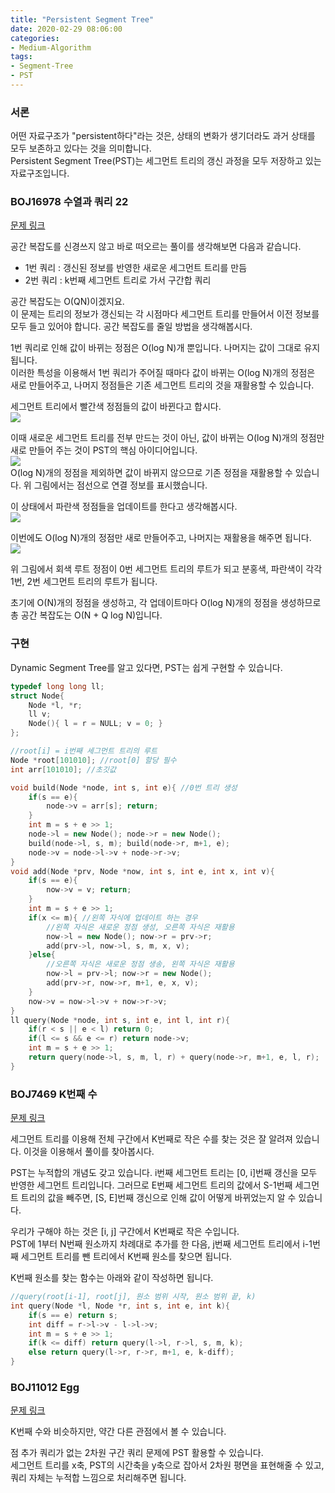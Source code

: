 ```yaml
---
title: "Persistent Segment Tree"
date: 2020-02-29 08:06:00
categories:
- Medium-Algorithm
tags:
- Segment-Tree
- PST
---
```


### 서론
어떤 자료구조가 "persistent하다"라는 것은, 상태의 변화가 생기더라도 과거 상태를 모두 보존하고 있다는 것을 의미합니다.<Br>
Persistent Segment Tree(PST)는 세그먼트 트리의 갱신 과정을 모두 저장하고 있는 자료구조입니다.

### BOJ16978 수열과 쿼리 22
[문제 링크](http://icpc.me/16978)

공간 복잡도를 신경쓰지 않고 바로 떠오르는 풀이를 생각해보면 다음과 같습니다.
* 1번 쿼리 : 갱신된 정보를 반영한 새로운 세그먼트 트리를 만듬
* 2번 쿼리 : k번째 세그먼트 트리로 가서 구간합 쿼리

공간 복잡도는 O(QN)이겠지요.<br>
이 문제는 트리의 정보가 갱신되는 각 시점마다 세그먼트 트리를 만들어서 이전 정보를 모두 들고 있어야 합니다. 공간 복잡도를 줄일 방법을 생각해봅시다.

1번 쿼리로 인해 값이 바뀌는 정점은 O(log N)개 뿐입니다. 나머지는 값이 그대로 유지됩니다.<br>
이러한 특성을 이용해서 1번 쿼리가 주어질 때마다 값이 바뀌는 O(log N)개의 정점은 새로 만들어주고, 나머지 정점들은 기존 세그먼트 트리의 것을 재활용할 수 있습니다.

세그먼트 트리에서 빨간색 정점들의 값이 바뀐다고 합시다.<br>
![](https://i.imgur.com/8rGxxBk.png)

이때 새로운 세그먼트 트리를 전부 만드는 것이 아닌, 값이 바뀌는 O(log N)개의 정점만 새로 만들어 주는 것이 PST의 핵심 아이디어입니다.<br>
![](https://i.imgur.com/IQb96zz.png)<br>
O(log N)개의 정점을 제외하면 값이 바뀌지 않으므로 기존 정점을 재활용할 수 있습니다. 위 그림에서는 점선으로 연결 정보를 표시했습니다.

이 상태에서 파란색 정점들을 업데이트를 한다고 생각해봅시다.<br>
![](https://i.imgur.com/c2AJWb9.png)

이번에도 O(log N)개의 정점만 새로 만들어주고, 나머지는 재활용을 해주면 됩니다.<br>
![](https://i.imgur.com/KzQs9Lz.png)

위 그림에서 회색 루트 정점이 0번 세그먼트 트리의 루트가 되고 분홍색, 파란색이 각각 1번, 2번 세그먼트 트리의 루트가 됩니다.

초기에 O(N)개의 정점을 생성하고, 각 업데이트마다 O(log N)개의 정점을 생성하므로 총 공간 복잡도는 O(N + Q log N)입니다.

### 구현
Dynamic Segment Tree를 알고 있다면, PST는 쉽게 구현할 수 있습니다.
```cpp
typedef long long ll;
struct Node{
    Node *l, *r;
    ll v;
    Node(){ l = r = NULL; v = 0; }
};

//root[i] = i번째 세그먼트 트리의 루트
Node *root[101010]; //root[0] 할당 필수
int arr[101010]; //초깃값

void build(Node *node, int s, int e){ //0번 트리 생성
    if(s == e){
        node->v = arr[s]; return;
    }
    int m = s + e >> 1;
    node->l = new Node(); node->r = new Node();
    build(node->l, s, m); build(node->r, m+1, e);
    node->v = node->l->v + node->r->v;
}
void add(Node *prv, Node *now, int s, int e, int x, int v){
    if(s == e){
        now->v = v; return;
    }
    int m = s + e >> 1;
    if(x <= m){ //왼쪽 자식에 업데이트 하는 경우
        //왼쪽 자식은 새로운 정점 생성, 오른쪽 자식은 재활용
        now->l = new Node(); now->r = prv->r;
        add(prv->l, now->l, s, m, x, v);
    }else{
        //오른쪽 자식은 새로운 정점 생송, 왼쪽 자식은 재활용
        now->l = prv->l; now->r = new Node();
        add(prv->r, now->r, m+1, e, x, v);
    }
    now->v = now->l->v + now->r->v;
}
ll query(Node *node, int s, int e, int l, int r){
    if(r < s || e < l) return 0;
    if(l <= s && e <= r) return node->v;
    int m = s + e >> 1;
    return query(node->l, s, m, l, r) + query(node->r, m+1, e, l, r);
}
```

### BOJ7469 K번째 수
[문제 링크](http://icpc.me/7469)

세그먼트 트리를 이용해 전체 구간에서 K번째로 작은 수를 찾는 것은 잘 알려져 있습니다. 이것을 이용해서 풀이를 찾아봅시다.

PST는 누적합의 개념도 갖고 있습니다. i번째 세그먼트 트리는 [0, i]번째 갱신을 모두 반영한 세그먼트 트리입니다. 그러므로 E번째 세그먼트 트리의 값에서 S-1번째 세그먼트 트리의 값을 빼주면, [S, E]번째 갱신으로 인해 값이 어떻게 바뀌었는지 알 수 있습니다.

우리가 구해야 하는 것은 [i, j] 구간에서 K번째로 작은 수입니다.<br>
PST에 1부터 N번째 원소까지 차례대로 추가를 한 다음, j번째 세그먼트 트리에서 i-1번째 세그먼트 트리를 뺀 트리에서 K번째 원소를 찾으면 됩니다.

K번째 원소를 찾는 함수는 아래와 같이 작성하면 됩니다.
```cpp
//query(root[i-1], root[j], 원소 범위 시작, 원소 범위 끝, k)
int query(Node *l, Node *r, int s, int e, int k){
    if(s == e) return s;
    int diff = r->l->v - l->l->v;
    int m = s + e >> 1;
    if(k <= diff) return query(l->l, r->l, s, m, k);
    else return query(l->r, r->r, m+1, e, k-diff);
}
```

### BOJ11012 Egg
[문제 링크](http://icpc.me/11012)

K번째 수와 비슷하지만, 약간 다른 관점에서 볼 수 있습니다.

점 추가 쿼리가 없는 2차원 구간 쿼리 문제에 PST 활용할 수 있습니다.<br>
세그먼트 트리를 x축, PST의 시간축을 y축으로 잡아서 2차원 평면을 표현해줄 수 있고, 쿼리 자체는 누적합 느낌으로 처리해주면 됩니다.
